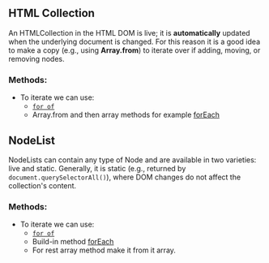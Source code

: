 ## HTML Collection
An HTMLCollection in the HTML DOM is live; it is **automatically** updated when the underlying document is changed. For this reason it is a good idea to make a copy (e.g., using **Array.from**) to iterate over if adding, moving, or removing nodes.

### Methods:
- To iterate we can use:
    - [`for of`](https://github.com/Chomikens/ZTM-JS/blob/9-loops/loops.md#for-of-es-6)
    - Array.from and then array methods for example [forEach](https://github.com/Chomikens/ZTM-JS/blob/9-loops/loops.md#for-of-es-6)

## NodeList

NodeLists can contain any type of Node and are available in two varieties: live and static. Generally, it is static (e.g., returned by `document.querySelectorAll()`), where DOM changes do not affect the collection's content.

### Methods:
- To iterate we can use:
    - [`for of`](https://github.com/Chomikens/ZTM-JS/blob/9-loops/loops.md#for-of-es-6)
    - Build-in method [forEach](https://github.com/Chomikens/ZTM-JS/blob/9-loops/loops.md#for-of-es-6)
    - For rest array method make it from it array.


